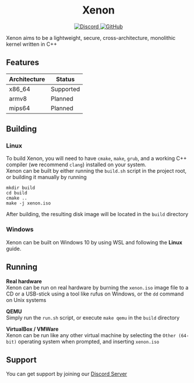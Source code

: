 <h1 align="center">Xenon</h1>

<p align="center">
	<a href="https://discord.gg/t4C349U">
		<img alt="Discord" src="https://img.shields.io/discord/678966940743761990?color=7289da&style=flat-square">
	</a>
	<a href="https://www.gnu.org/licenses/gpl-3.0.en.html">
		<img alt="GitHub" src="https://img.shields.io/github/license/xenon-kernel/xenon?style=flat-square">
	</a>
</p>

Xenon aims to be a lightweight, secure, cross-architecture, monolithic kernel written in C++

## Features
| Architecture |  Status   |
|--------------|-----------|
| x86_64       | Supported |
| armv8        | Planned   |
| mips64       | Planned   |

## Building
### Linux
To build Xenon, you will need to have ```cmake```, ```make```, ```grub```, and a working C++ compiler (we recommend ```clang```) installed on your system.<br>
Xenon can be built by either running the ```build.sh``` script in the project root, or building it manually by running
```
mkdir build
cd build
cmake ..
make -j xenon.iso
```
After building, the resulting disk image will be located in the ```build``` directory

### Windows
Xenon can be built on Windows 10 by using WSL and following the <b>Linux</b> guide.

## Running
<b>Real hardware</b><br>
Xenon can be run on real hardware by burning the ```xenon.iso``` image file to a CD or a USB-stick using a tool like rufus on Windows, or the ```dd``` command on Unix systems

<b>QEMU</b><br>
Simply run the ```run.sh``` script, or execute ```make qemu``` in the ```build``` directory

<b>VirtualBox / VMWare</b><br>
Xenon can be run like any other virtual machine by selecting the ```Other (64-bit)``` operating system when prompted, and inserting ```xenon.iso```

## Support
You can get support by joining our [Discord Server](https://discord.gg/t4C349U)